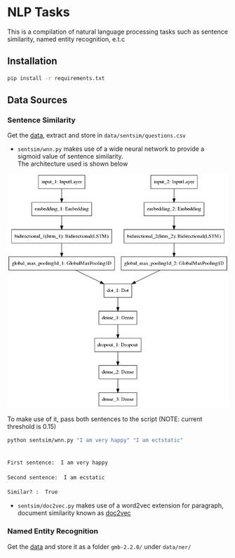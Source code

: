 # NLP Tasks

This is a compilation of natural language processing tasks such as sentence similarity, named entity recognition, e.t.c

## Installation

```bash
pip install -r requirements.txt
```

## Data Sources

### Sentence Similarity

Get the [data](https://www.kaggle.com/quora/question-pairs-dataset), extract and store in `data/sentsim/questions.csv`

- `sentsim/wnn.py` makes use of a wide neural network to provide a sigmoid value of sentence similarity. <br>
The architecture used is shown below

![Architecture of WNN](assets/widenn.png)

To make use of it, pass both sentences to the script (NOTE: current threshold is 0.15)

```bash
python sentsim/wnn.py "I am very happy" "I am ectstatic" 


First sentence:  I am very happy 

Second sentence:  I am ecstatic 

Similar? :  True 
```

- `sentsim/doc2vec.py` makes use of a word2vec extension for paragraph, document similarity known as [doc2vec](https://www.quora.com/What-is-doc2vec?share=1)


### Named Entity Recognition

Get the [data](https://gmb.let.rug.nl/releases/gmb-2.2.0.zip) and store it as a folder `gmb-2.2.0/` under `data/ner/`
